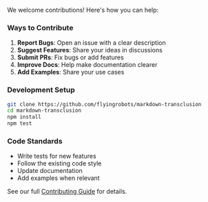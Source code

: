 We welcome contributions! Here's how you can help:

### Ways to Contribute

1. **Report Bugs**: Open an issue with a clear description
2. **Suggest Features**: Share your ideas in discussions
3. **Submit PRs**: Fix bugs or add features
4. **Improve Docs**: Help make documentation clearer
5. **Add Examples**: Share your use cases

### Development Setup

```bash
git clone https://github.com/flyingrobots/markdown-transclusion
cd markdown-transclusion
npm install
npm test
```

### Code Standards

- Write tests for new features
- Follow the existing code style
- Update documentation
- Add examples when relevant

See our full [Contributing Guide](https://github.com/flyingrobots/markdown-transclusion/blob/main/docs/contributing.md) for details.